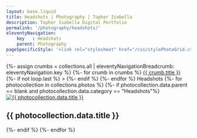 ```yaml
---
layout: base.liquid
title: Headshots | Photography | Topher Isabella
description: Topher Isabella Digital Portfolio
permalink: '/photography/headshots/'
eleventyNavigation:
    key   : Headshots
    parent: Photography
pageSpecificStyle: '<link rel="stylesheet" href="/css/stylePhotoGrid.css" type="text/css">'
---
```

<section class="projects">
{%- assign crumbs = collections.all | eleventyNavigationBreadcrumb: eleventyNavigation.key %}
{%- for crumb in crumbs %}
            <a href="{{ crumb.url }}">{{ crumb.title }}</a>
{%- if not loop.last %} > {%- endif %}
{%- endfor %}
        Headshots
        <photo-grid>
{%- for photocollection in collections.photos %}
{%- if photocollection.data.parent == blank and photocollection.data.category == "Headshots"%}
          <photo-item>
            <a href="{{ photocollection.url }}"><img class="photo" src="/media/photography/{{ photocollection.data.title|slug }}/{{ photocollection.data.thumbnail }}" alt="{{ photocollection.data.title }}"></a>
            <h2>{{ photocollection.data.title }}</h2>
          </photo-item>
{%- endif %}
{%- endfor %}
        </photo-grid>
      </section>